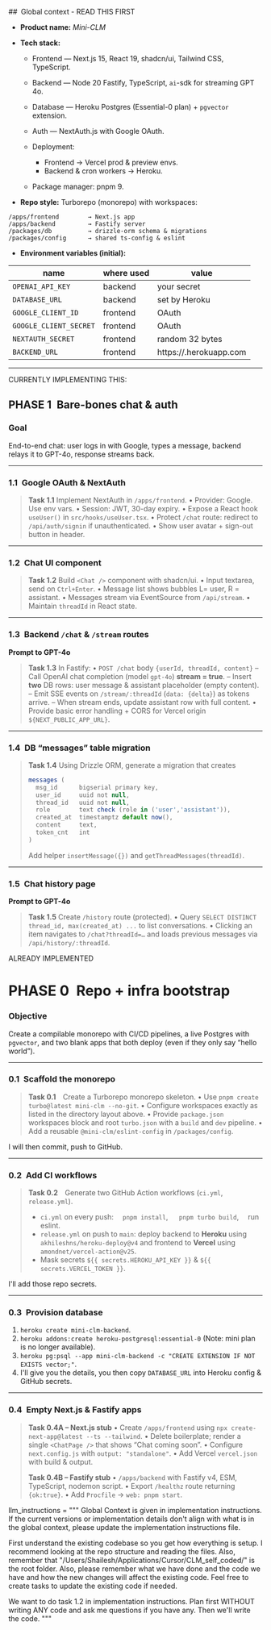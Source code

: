 ## Global context - READ THIS FIRST

* **Product name:** *Mini-CLM*
* **Tech stack:**

  * Frontend — Next.js 15, React 19, shadcn/ui, Tailwind CSS, TypeScript.
  * Backend — Node 20 Fastify, TypeScript, `ai`-sdk for streaming GPT 4o.
  * Database — Heroku Postgres (Essential-0 plan) + `pgvector` extension.
  * Auth — NextAuth.js with Google OAuth.
  * Deployment:

    * Frontend → Vercel prod & preview envs.
    * Backend & cron workers → Heroku.
  * Package manager: pnpm 9.
* **Repo style:** Turborepo (monorepo) with workspaces:

```
/apps/frontend        → Next.js app
/apps/backend         → Fastify server
/packages/db          → drizzle-orm schema & migrations
/packages/config      → shared ts-config & eslint
```

* **Environment variables (initial):**

| name                   | where used | value                               |
| ---------------------- | ---------- | ----------------------------------- |
| `OPENAI_API_KEY`       | backend    | your secret                         |
| `DATABASE_URL`         | backend    | set by Heroku                       |
| `GOOGLE_CLIENT_ID`     | frontend   | OAuth                               |
| `GOOGLE_CLIENT_SECRET` | frontend   | OAuth                               |
| `NEXTAUTH_SECRET`      | frontend   | random 32 bytes                     |
| `BACKEND_URL`          | frontend   | https\://<heroku-app>.herokuapp.com |

---

CURRENTLY IMPLEMENTING THIS:
## PHASE 1 Bare-bones chat & auth

### Goal

End-to-end chat: user logs in with Google, types a message, backend relays it to GPT-4o, response streams back.

---

### 1.1 Google OAuth & NextAuth

> **Task 1.1**
> Implement NextAuth in `/apps/frontend`.
> • Provider: Google. Use env vars.
> • Session: JWT, 30-day expiry.
> • Expose a React hook `useUser()` in `src/hooks/useUser.tsx`.
> • Protect `/chat` route: redirect to `/api/auth/signin` if unauthenticated.
> • Show user avatar + sign-out button in header.

---

### 1.2 Chat UI component

> **Task 1.2**
> Build `<Chat />` component with shadcn/ui.
> • Input textarea, send on `Ctrl+Enter`.
> • Message list shows bubbles L= user, R = assistant.
> • Messages stream via EventSource from `/api/stream`.
> • Maintain `threadId` in React state.

---

### 1.3 Backend `/chat` & `/stream` routes

**Prompt to GPT-4o**

> **Task 1.3**
> In Fastify:
> • `POST /chat` body `{userId, threadId, content}`
> – Call OpenAI chat completion (model `gpt-4o`) **stream = true**.
> – Insert **two** DB rows: user message & assistant placeholder (empty content).
> – Emit SSE events on `/stream/:threadId` (`data: {delta}`) as tokens arrive.
> – When stream ends, update assistant row with full content.
> • Provide basic error handling + CORS for Vercel origin `${NEXT_PUBLIC_APP_URL}`.

---

### 1.4 DB “messages” table migration


> **Task 1.4**
> Using Drizzle ORM, generate a migration that creates
>
> ```ts
> messages (
>   msg_id      bigserial primary key,
>   user_id     uuid not null,
>   thread_id   uuid not null,
>   role        text check (role in ('user','assistant')),
>   created_at  timestamptz default now(),
>   content     text,
>   token_cnt   int
> )
> ```
>
> Add helper `insertMessage({})` and `getThreadMessages(threadId)`.

---

### 1.5 Chat history page

**Prompt to GPT-4o**

> **Task 1.5**
> Create `/history` route (protected).
> • Query `SELECT DISTINCT thread_id, max(created_at) ...` to list conversations.
> • Clicking an item navigates to `/chat?threadId=…` and loads previous messages via `/api/history/:threadId`.




ALREADY IMPLEMENTED

# PHASE 0 Repo + infra bootstrap

### Objective

Create a compilable monorepo with CI/CD pipelines, a live Postgres with `pgvector`, and two blank apps that both deploy (even if they only say “hello world”).

---

### 0.1 Scaffold the monorepo

> **Task 0.1** Create a Turborepo monorepo skeleton.
> • Use `pnpm create turbo@latest mini-clm --no-git`.
> • Configure workspaces exactly as listed in the directory layout above.
> • Provide `package.json` workspaces block and root `turbo.json` with a `build` and `dev` pipeline.
> • Add a reusable `@mini-clm/eslint-config` in `/packages/config`.

I will then commit, push to GitHub.

---

### 0.2 Add CI workflows

> **Task 0.2** Generate two GitHub Action workflows (`ci.yml`, `release.yml`).
>
> * `ci.yml` on every push:  `pnpm install`,   `pnpm turbo build`,  run eslint.
> * `release.yml` on push to `main`: deploy backend to **Heroku** using `akhileshns/heroku-deploy@v4` and frontend to **Vercel** using `amondnet/vercel-action@v25`.
> * Mask secrets `${{ secrets.HEROKU_API_KEY }}` & `${{ secrets.VERCEL_TOKEN }}`.

I'll add those repo secrets.

---

### 0.3 Provision database

1. `heroku create mini-clm-backend`.
2. `heroku addons:create heroku-postgresql:essential-0` (Note: mini plan is no longer available).
3. `heroku pg:psql --app mini-clm-backend -c "CREATE EXTENSION IF NOT EXISTS vector;"`.
4. I'll give you the details, you then copy `DATABASE_URL` into Heroku config & GitHub secrets.

---

### 0.4 Empty Next.js & Fastify apps

> **Task 0.4A – Next.js stub**
> • Create `/apps/frontend` using `npx create-next-app@latest --ts --tailwind`.
> • Delete boilerplate; render a single `<ChatPage />` that shows “Chat coming soon”.
> • Configure `next.config.js` with `output: "standalone"`.
> • Add Vercel `vercel.json` with build & output.
>
> **Task 0.4B – Fastify stub**
> • `/apps/backend` with Fastify v4, ESM, TypeScript, nodemon script.
> • Export `/healthz` route returning `{ok:true}`.
> • Add `Procfile` → `web: pnpm start`.




llm_instructions = """
Global Context is given in implementation instructions. If the current versions or implementation details don't align with what is in the global context, please update the implementation instructions file.

First understand the existing codebase so you get how everything is setup. I recommend looking at the repo structure and reading the files. Also, remember that "/Users/Shailesh/Applications/Cursor/CLM_self_coded/" is the root folder. Also, please remember what we have done and the code we have and how the new changes will affect the existing code. Feel free to create tasks to update the existing code if needed.

We want to do task 1.2 in implementation instructions. Plan first WITHOUT writing ANY code and ask me questions if you have any. Then we'll write the code.
"""


